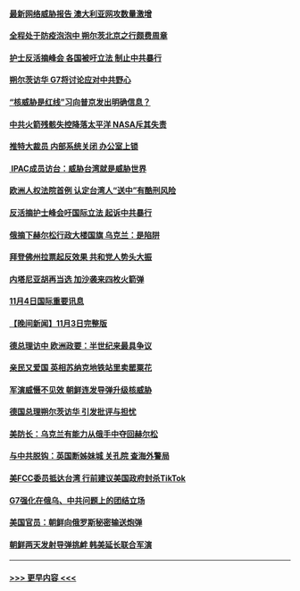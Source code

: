 #### [最新网络威胁报告 澳大利亚网攻数量激增](../pages/prog202/a103567616.md?t=11050750) 
#### [全程处于防疫泡泡中 朔尔茨北京之行颇费周章](../pages/prog202/a103567594.md?t=11050750) 
#### [护士反活摘峰会 各国被吁立法 制止中共暴行](../pages/prog202/a103567460.md?t=11050750) 
#### [朔尔茨访华  G7将讨论应对中共野心](../pages/prog202/a103567461.md?t=11050750) 
#### [“核威胁是红线”习向普京发出明确信息？](../pages/prog202/a103567350.md?t=11050750) 
#### [中共火箭残骸失控降落太平洋 NASA斥其失责](../pages/prog202/a103567390.md?t=11050750) 
#### [推特大裁员 内部系统关闭 办公室上锁](../pages/prog202/a103567391.md?t=11050750) 
#### [ IPAC成员访台：威胁台湾就是威胁世界](../pages/prog202/a103567380.md?t=11050750) 
#### [欧洲人权法院首例 认定台湾人“送中”有酷刑风险](../pages/prog202/a103567334.md?t=11050750) 
#### [反活摘护士峰会吁国际立法 起诉中共暴行](../pages/prog202/a103567324.md?t=11050750) 
#### [俄摘下赫尔松行政大楼国旗 乌克兰：是陷阱](../pages/prog202/a103567249.md?t=11050750) 
#### [拜登佛州拉票起反效果 共和党人势头大振](../pages/prog202/a103567262.md?t=11050750) 
#### [内塔尼亚胡再当选 加沙袭来四枚火箭弹](../pages/prog202/a103567256.md?t=11050750) 
#### [11月4日国际重要讯息](../pages/prog202/a103567223.md?t=11050750) 
#### [【晚间新闻】11月3日完整版](../pages/prog202/a103566991.md?t=11050750) 
#### [德总理访中 欧洲政要：半世纪来最具争议](../pages/prog202/a103567003.md?t=11050750) 
#### [亲民又爱国 英相苏纳克地铁站里卖罂粟花](../pages/prog202/a103566875.md?t=11050750) 
#### [军演威慑不见效 朝鲜连发导弹升级核威胁](../pages/prog202/a103566880.md?t=11050750) 
#### [德国总理朔尔茨访华 引发批评与担忧](../pages/prog202/a103566837.md?t=11050750) 
#### [美防长：乌克兰有能力从俄手中夺回赫尔松](../pages/prog202/a103566780.md?t=11050750) 
#### [与中共脱钩：英国断姊妹城 关孔院 查海外警局](../pages/prog202/a103566771.md?t=11050750) 
#### [美FCC委员抵达台湾 行前建议美国政府封杀TikTok](../pages/prog202/a103566615.md?t=11050750) 
#### [G7强化在俄乌、中共问题上的团结立场](../pages/prog202/a103566658.md?t=11050750) 
#### [美国官员：朝鲜向俄罗斯秘密输送炮弹](../pages/prog202/a103566680.md?t=11050750) 
#### [朝鲜两天发射导弹挑衅 韩美延长联合军演](../pages/prog202/a103566676.md?t=11050750) 

----
#### [ >>> 更早内容 <<< ](../indexes/prog202-earlier.md)
